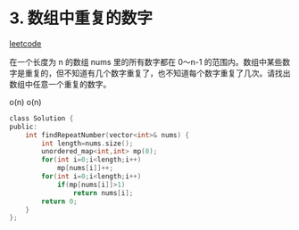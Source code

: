 # 3. 数组中重复的数字

[leetcode](https://leetcode-cn.com/problems/shu-zu-zhong-zhong-fu-de-shu-zi-lcof/)

在一个长度为 n 的数组 nums 里的所有数字都在 0～n-1 的范围内。数组中某些数字是重复的，但不知道有几个数字重复了，也不知道每个数字重复了几次。请找出数组中任意一个重复的数字。

o(n)  o(n)

```c
class Solution {
public:
    int findRepeatNumber(vector<int>& nums) {
        int length=nums.size();
        unordered_map<int,int> mp(0);
        for(int i=0;i<length;i++)
            mp[nums[i]]++;
        for(int i=0;i<length;i++)
            if(mp[nums[i]]>1)
                return nums[i];
        return 0;
    }
};
```

